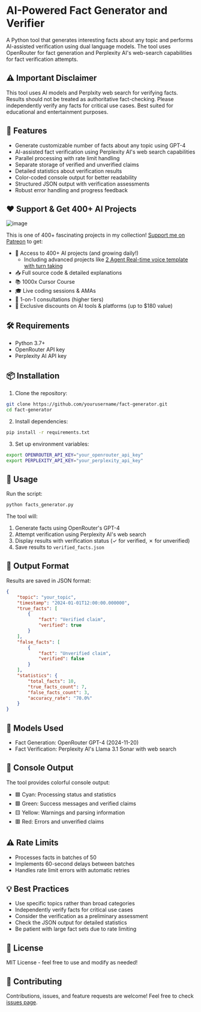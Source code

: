 # AI-Powered Fact Generator and Verifier

A Python tool that generates interesting facts about any topic and performs AI-assisted verification using dual language models. The tool uses OpenRouter for fact generation and Perplexity AI's web-search capabilities for fact verification attempts.

## ⚠️ Important Disclaimer

This tool uses AI models and Perplxity web search for verifying facts. Results should not be treated as authoritative fact-checking. Please independently verify any facts for critical use cases. Best suited for educational and entertainment purposes.

## 🌟 Features

- Generate customizable number of facts about any topic using GPT-4
- AI-assisted fact verification using Perplexity AI's web search capabilities
- Parallel processing with rate limit handling
- Separate storage of verified and unverified claims
- Detailed statistics about verification results
- Color-coded console output for better readability
- Structured JSON output with verification assessments
- Robust error handling and progress feedback

## ❤️ Support & Get 400+ AI Projects

![image](https://github.com/user-attachments/assets/6f435a0c-1301-47a4-979d-9b8ced619862)


This is one of 400+ fascinating projects in my collection! [Support me on Patreon](https://www.patreon.com/c/echohive42/membership) to get:

- 🎯 Access to 400+ AI projects (and growing daily!)
  - Including advanced projects like [2 Agent Real-time voice template with turn taking](https://www.patreon.com/posts/2-agent-real-you-118330397)
- 📥 Full source code & detailed explanations
- 📚 1000x Cursor Course
- 🎓 Live coding sessions & AMAs
- 💬 1-on-1 consultations (higher tiers)
- 🎁 Exclusive discounts on AI tools & platforms (up to $180 value)


## 🛠️ Requirements

- Python 3.7+
- OpenRouter API key
- Perplexity AI API key

## 📦 Installation

1. Clone the repository:

```bash
git clone https://github.com/yourusername/fact-generator.git
cd fact-generator
```

2. Install dependencies:

```bash
pip install -r requirements.txt
```

3. Set up environment variables:

```bash
export OPENROUTER_API_KEY="your_openrouter_api_key"
export PERPLEXITY_API_KEY="your_perplexity_api_key"
```

## 🚀 Usage

Run the script:

```bash
python facts_generator.py
```

The tool will:

1. Generate facts using OpenRouter's GPT-4
2. Attempt verification using Perplexity AI's web search
3. Display results with verification status (✓ for verified, ✗ for unverified)
4. Save results to `verified_facts.json`

## 📄 Output Format

Results are saved in JSON format:

```json
{
    "topic": "your_topic",
    "timestamp": "2024-01-01T12:00:00.000000",
    "true_facts": [
        {
            "fact": "Verified claim",
            "verified": true
        }
    ],
    "false_facts": [
        {
            "fact": "Unverified claim",
            "verified": false
        }
    ],
    "statistics": {
        "total_facts": 10,
        "true_facts_count": 7,
        "false_facts_count": 3,
        "accuracy_rate": "70.0%"
    }
}
```

## 🎨 Models Used

- Fact Generation: OpenRouter GPT-4 (2024-11-20)
- Fact Verification: Perplexity AI's Llama 3.1 Sonar with web search

## 🎨 Console Output

The tool provides colorful console output:

- 🟦 Cyan: Processing status and statistics
- 🟩 Green: Success messages and verified claims
- 🟨 Yellow: Warnings and parsing information
- 🟥 Red: Errors and unverified claims

## ⚠️ Rate Limits

- Processes facts in batches of 50
- Implements 60-second delays between batches
- Handles rate limit errors with automatic retries

## 💡 Best Practices

- Use specific topics rather than broad categories
- Independently verify facts for critical use cases
- Consider the verification as a preliminary assessment
- Check the JSON output for detailed statistics
- Be patient with large fact sets due to rate limiting

## 📝 License

MIT License - feel free to use and modify as needed!

## 🤝 Contributing

Contributions, issues, and feature requests are welcome! Feel free to check [issues page](link-to-issues).

